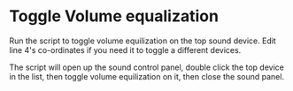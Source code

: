 # Toggle Volume equalization

Run the script to toggle volume equilization on the top sound device.
Edit line 4's co-ordinates if you need it to toggle a different devices.

The script will open up the sound control panel, double click the top device in the list, then toggle volume equilization on it, then close the sound panel.